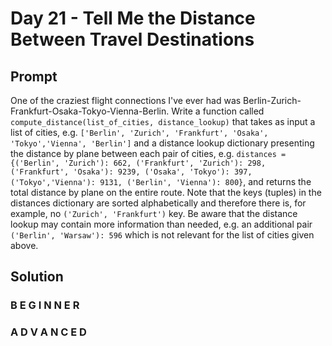 # Day 21 - Tell Me the Distance Between Travel Destinations

## Prompt

One of the craziest flight connections I've ever had was Berlin-Zurich-Frankfurt-Osaka-Tokyo-Vienna-Berlin. Write a function called `compute_distance(list_of_cities, distance_lookup)` that takes as input a list of cities, e.g. `['Berlin', 'Zurich', 'Frankfurt', 'Osaka', 'Tokyo','Vienna', 'Berlin']` and a distance lookup dictionary presenting the distance by plane between each pair of cities, e.g. `distances = {('Berlin', 'Zurich'): 662, ('Frankfurt', 'Zurich'): 298, ('Frankfurt', 'Osaka'): 9239, ('Osaka', 'Tokyo'): 397, ('Tokyo','Vienna'): 9131, ('Berlin', 'Vienna'): 800}`, and returns the total distance by plane on the entire route. Note that the keys (tuples) in the distances dictionary are sorted alphabetically and therefore there is, for example, no `('Zurich', 'Frankfurt')` key. Be aware that the distance lookup may contain more information than needed, e.g. an additional pair `('Berlin', 'Warsaw'): 596` which is not relevant for the list of cities given above.

## Solution

### B E G I N N E R



### A D V A N C E D



